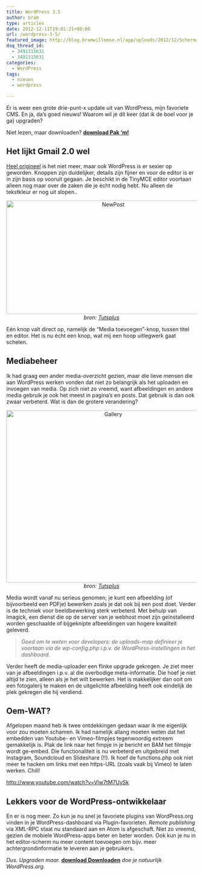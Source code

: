 ```yaml
---
title: WordPress 3.5
author: bram
type: articles
date: 2012-12-11T19:01:21+00:00
url: /wordpress-3-5/
featured_image: http://blog.bramwillemse.nl/app/uploads/2012/12/Schermafbeelding-2012-12-11-om-19.59.36-e1355252621266.png
dsq_thread_id:
  - 3491315631
  - 3491315631
categories:
  - WordPress
tags:
  - nieuws
  - wordpress

---
```

<p class="lead">
  Er is weer een grote drie-punt-x update uit van WordPress, mijn favoriete CMS. En ja, da&#8217;s goed nieuws! Waarom wil je dit keer (dat ik de boel voor je ga) upgraden?
</p>

<!--more-->

Niet lezen, maar downloaden? **<a class="highlight" title="Download WordPress 3.5 (NL) direct!" href="http://nl.wordpress.org" target="_blank"><span class="ss-standard ss-icon">download</span> Pak &#8216;m!</a>**

## Het lijkt Gmail 2.0 wel

[Heel origineel][1] is het niet meer, maar ook WordPress is er sexier op geworden. Knoppen zijn duidelijker, details zijn fijner en voor de editor is er in zijn basis op vooruit gegaan. Je beschikt in de TinyMCE editor voortaan alleen nog maar over de zaken die je écht nodig hebt. Nu alleen de tekstkleur er nog uit slopen..

<p style="text-align: center;">
  <img class="aligncenter" alt="NewPost" src="https://bramwillemse.nl/app/uploads/2012/12/NewPost-550x300.png" width="550" height="300" /><em>bron: <a title="WordPress Tutsplus" href="http://wp.tutsplus.com/articles/news/whats-new-in-wordpress-3-5/" target="_blank">Tutsplus</a></em>
</p>

Eén knop valt direct op, namelijk de &#8220;Media toevoegen&#8221;-knop, tussen titel en editor. Het is nu écht een knop, wat mij een hoop uitlegwerk gaat schelen.

## Mediabeheer

Ik had graag een ander media-overzicht gezien, maar die lieve mensen die aan WordPress werken vonden dat niet zo belangrijk als het uploaden en invoegen van media. Op zich niet zo vreemd, want afbeeldingen en andere media gebruik je ook het meest in pagina&#8217;s en posts. Dat gebruik is dan ook zwaar verbeterd. Wat is dan de grotere verandering?

<p style="text-align: center;">
  <img class="size-large wp-image-4055 aligncenter" alt="Gallery" src="https://bramwillemse.nl/app/uploads/2012/12/Gallery-550x455.png" width="550" height="455" /><em style="text-align: center;">bron: <a title="WordPress Tutsplus" href="http://wp.tutsplus.com/articles/news/whats-new-in-wordpress-3-5/" target="_blank">Tutsplus</a></em>
</p>

Media wordt vanaf nu serieus genomen; je kunt een afbeelding (of bijvoorbeeld een PDFje) bewerken zoals je dat ook bij een post doet. Verder is de techniek voor beeldbewerking sterk verbeterd. Met behulp van Imagick, een dienst die op de server van je webhost moet zijn geïnstalleerd worden geschaalde of bijgeknipte afbeeldingen van hogere kwaliteit geleverd.

> _Goed om te weten voor developers: de uploads-map definieer je voortaan via de wp-config.php i.p.v. de WordPress-instellingen in het dashboard._

Verder heeft de media-uploader een flinke upgrade gekregen. Je ziet meer van je afbeeldingen i.p.v. al die overbodige meta-informatie. Die hoef je niet altijd te zien, alleen als je het wilt bewerken. Het is makkelijker dan ooit om een fotogalerij te maken en de uitgelichte afbeelding heeft ook eindelijk de plek gekregen die hij verdiend.

## Oem-WAT?

Afgelopen maand heb ik twee ontdekkingen gedaan waar ik me eigenlijk voor zou moeten schamen. Ik had namelijk allang moeten weten dat het embedden van Youtube- en Vimeo-filmpjes tegenwoordig extreem gemakkelijk is. Plak de link naar het fimpje in je bericht en BAM het filmpje wordt ge-embed. Die functionaliteit is nu verbeterd en uitgebreid met Instagram, Soundcloud en Slideshare (!!). Ik hoef de functions.php ook niet meer te hacken om links met een https-URL (zoals vaak bij Vimeo) te laten werken. Chill!

http://www.youtube.com/watch?v=Vlw7tM7UySk

## Lekkers voor de WordPress-ontwikkelaar

En er is nog meer. Zo kun je nu snel je favoriete plugins van WordPress.org vinden in je WordPress-dashboard via Plugin-favorieten. _Remote publishing_ via XML-RPC staat nu standaard aan en Atom is afgeschaft. Niet zo vreemd, gezien de mobiele WordPress-apps beter en beter worden. Ook kun je nu in het editor-scherm nu meer content toevoegen om bijv. meer achtergrondinformatie te leveren aan je gebruikers.

_Dus. Upgraden maar._ **<a class="highlight" title="Download WordPress 3.5!" href="http://nl.wordpress.org" target="_blank"><span class="ss-standard">download</span> Downloaden</a>** _doe je natuurlijk WordPress.org._

 [1]: https://bramwillemse.nl/2012/12/05/apps-die-er-toe-doen-gmail-2-ios-iphone/ "Gmail 2.0 voor iPhone"